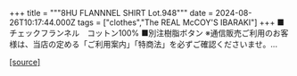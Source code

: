 +++
title = """8HU FLANNNEL SHIRT Lot.948"""
date = 2024-08-26T10:17:44.000Z
tags = ["clothes","The REAL McCOY'S IBARAKI"]
+++
■チェックフランネル　コットン100% ■別注樹脂ボタン ※通信販売ご利用のお客様は、当店の定める「ご利用案内」「特商法」を必ずご確認くださいませ。...

[[source]](https://the-realmccoys.ocnk.net/product/376)
